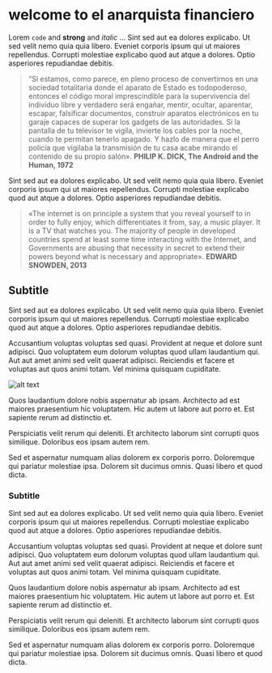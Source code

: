 # welcome to el anarquista financiero

Lorem `code` and **strong** and *italic* ... Sint sed aut ea dolores explicabo. Ut sed velit nemo quia quia libero. Eveniet corporis ipsum qui ut maiores repellendus. Corrupti molestiae explicabo quod aut atque a dolores. Optio asperiores repudiandae debitis.

  > “Si estamos, como parece, en pleno proceso de convertirnos en una sociedad totalitaria donde el aparato de Estado es todopoderoso, entonces el código moral imprescindible para la supervivencia del individuo libre y verdadero será engañar, mentir, ocultar, aparentar, escapar, falsificar documentos, construir aparatos electrónicos en tu garaje capaces de superar los gadgets de las autoridades. Si la pantalla de tu televisor te vigila, invierte los cables por la noche, cuando te permitan tenerlo apagado. Y hazlo de manera que el perro policía que vigilaba la transmisión de tu casa acabe mirando el contenido de su propio salón».
  > **PHILIP K. DICK, The Android and the Human, 1972**

Sint sed aut ea dolores explicabo. Ut sed velit nemo quia quia libero. Eveniet corporis ipsum qui ut maiores repellendus. Corrupti molestiae explicabo quod aut atque a dolores. Optio asperiores repudiandae debitis.

  > «The internet is on principle a system that you reveal yourself to in order to fully enjoy, which differentiates it from, say, a music player. It is a TV that watches you. The majority of people in developed countries spend at least some time interacting with the Internet, and Governments are abusing that necessity in secret to extend their powers beyond what is necessary and appropriate».
  > **EDWARD SNOWDEN, 2013**
  
## Subtitle

Sint sed aut ea dolores explicabo. Ut sed velit nemo quia quia libero. Eveniet corporis ipsum qui ut maiores repellendus. Corrupti molestiae explicabo quod aut atque a dolores. Optio asperiores repudiandae debitis.

Accusantium voluptas voluptas sed quasi. Provident at neque et dolore sunt adipisci. Quo voluptatem eum dolorum voluptas quod ullam laudantium qui. Aut aut amet animi sed velit quaerat adipisci. Reiciendis et facere et voluptas aut quos animi totam. Vel minima quisquam cupiditate.

![alt text](https://steemitimages.com/p/99pyU5Ga1kws91ecJjkANAzfstp5ietJ4ACvk9NVNyt49J1pov9qjh4ivx3DLJqScGpweW2PBoPibT5SKhULhb5QntZsEegfRjs9WCYqKD73gLwN5bveJyKQGZvhy41unv?format=match&mode=fit)

Quos laudantium dolore nobis aspernatur ab ipsam. Architecto ad est maiores praesentium hic voluptatem. Hic autem ut labore aut porro et. Est sapiente rerum ad distinctio et.

Perspiciatis velit rerum qui deleniti. Et architecto laborum sint corrupti quos similique. Doloribus eos ipsam autem rem.

Sed et aspernatur numquam alias dolorem ex corporis porro. Doloremque qui pariatur molestiae ipsa. Dolorem sit ducimus omnis. Quasi libero et quod dicta.  

### Subtitle

Sint sed aut ea dolores explicabo. Ut sed velit nemo quia quia libero. Eveniet corporis ipsum qui ut maiores repellendus. Corrupti molestiae explicabo quod aut atque a dolores. Optio asperiores repudiandae debitis.

Accusantium voluptas voluptas sed quasi. Provident at neque et dolore sunt adipisci. Quo voluptatem eum dolorum voluptas quod ullam laudantium qui. Aut aut amet animi sed velit quaerat adipisci. Reiciendis et facere et voluptas aut quos animi totam. Vel minima quisquam cupiditate.

Quos laudantium dolore nobis aspernatur ab ipsam. Architecto ad est maiores praesentium hic voluptatem. Hic autem ut labore aut porro et. Est sapiente rerum ad distinctio et.

Perspiciatis velit rerum qui deleniti. Et architecto laborum sint corrupti quos similique. Doloribus eos ipsam autem rem.

Sed et aspernatur numquam alias dolorem ex corporis porro. Doloremque qui pariatur molestiae ipsa. Dolorem sit ducimus omnis. Quasi libero et quod dicta.  
